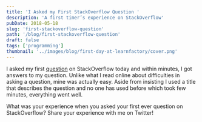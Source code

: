 ```yaml
---
title: 'I Asked my First StackOverflow Question '
description: 'A first timer’s experience on StackOverflow'
pubDate: 2018-05-18
slug: 'first-stackoverflow-question'
path: '/blog/first-stackoverflow-question'
draft: false
tags: ['programming']
thumbnail: '../images/blog/first-day-at-learnfactory/cover.png'
---
```


I asked my first [question](https://stackoverflow.com/questions/50488003/why-does-my-replace-methods-throws-an-error) on StackOverflow today and within minutes, I got answers to my question. Unlike what I read online about difficulties in asking a question, mine was actually easy. Aside from insisting I used a title that describes the question and no one has used before which took few minutes, everything went well.

What was your experience when you asked your first ever question on StackOverflow? Share your experience with me on Twitter!
